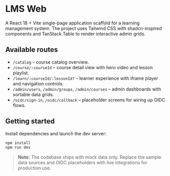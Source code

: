 # LMS Web

A React 18 + Vite single-page application scaffold for a learning management system. The project
uses Tailwind CSS with shadcn-inspired components and TanStack Table to render interactive admin
grids.

## Available routes

- `/catalog` – course catalog overview.
- `/course/:courseId` – course detail view with hero video and lesson playlist.
- `/learn/:courseId/:lessonId?` – learner experience with iframe player and navigation controls.
- `/admin/users`, `/admin/groups`, `/admin/courses` – admin dashboards with sortable data grids.
- `/oidc/sign-in`, `/oidc/callback` – placeholder screens for wiring up OIDC flows.

## Getting started

Install dependencies and launch the dev server:

```bash
npm install
npm run dev
```

> **Note:** The codebase ships with mock data only. Replace the sample data sources and OIDC
> placeholders with live integrations for production use.
